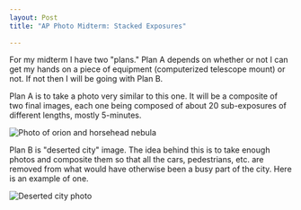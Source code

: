 ```yaml
---
layout: Post
title: "AP Photo Midterm: Stacked Exposures"
 
---
```


 

For my midterm I have two "plans." Plan A depends on whether or not I
can get my hands on a piece of equipment (computerized telescope mount)
or not. If not then I will be going with Plan B.

Plan A is to take a photo very similar to this one. It will be a
composite of two final images, each one being composed of about 20
sub-exposures of different lengths, mostly 5-minutes.

![Photo of orion and horsehead nebula][orion]

Plan B is "deserted city" image. The idea behind this is to take enough
photos and composite them so that all the cars, pedestrians, etc. are
removed from what would have otherwise been a busy part of the city.
Here is an example of one.

![Deserted city photo][deserted]

[orion]: /assets/img/week8/orion.jpg
[deserted]: /assets/img/week8/deserted.jpg
